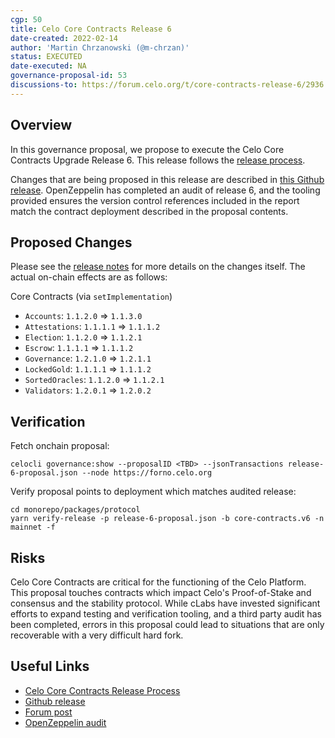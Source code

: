 ```yaml
---
cgp: 50
title: Celo Core Contracts Release 6
date-created: 2022-02-14
author: 'Martin Chrzanowski (@m-chrzan)'
status: EXECUTED
date-executed: NA
governance-proposal-id: 53
discussions-to: https://forum.celo.org/t/core-contracts-release-6/2936
---
```


## Overview

In this governance proposal, we propose to execute the Celo Core Contracts Upgrade Release 6. This release follows the [release process](https://docs.celo.org/community/release-process/smart-contracts).

Changes that are being proposed in this release are described in [this Github release](https://github.com/celo-org/celo-monorepo/releases/tag/core-contracts.v6.post-audit).
OpenZeppelin has completed an audit of release 6, and the tooling provided ensures the version control references included in the report match the contract deployment described in the proposal contents.

## Proposed Changes

Please see the [release notes](https://github.com/celo-org/celo-monorepo/releases/tag/core-contracts.v6.post-audit) for more details on the changes itself. The actual on-chain effects are as follows:

Core Contracts (via `setImplementation`)
- `Accounts`: `1.1.2.0` => `1.1.3.0`
- `Attestations`: `1.1.1.1` => `1.1.1.2`
- `Election`: `1.1.2.0` => `1.1.2.1`
- `Escrow`: `1.1.1.1` => `1.1.1.2`
- `Governance`: `1.2.1.0` => `1.2.1.1`
- `LockedGold`: `1.1.1.1` => `1.1.1.2`
- `SortedOracles`: `1.1.2.0` => `1.1.2.1`
- `Validators`: `1.2.0.1` => `1.2.0.2`

## Verification

Fetch onchain proposal:
```
celocli governance:show --proposalID <TBD> --jsonTransactions release-6-proposal.json --node https://forno.celo.org
```

Verify proposal points to deployment which matches audited release:
```
cd monorepo/packages/protocol
yarn verify-release -p release-6-proposal.json -b core-contracts.v6 -n mainnet -f
```

## Risks

Celo Core Contracts are critical for the functioning of the Celo Platform. This proposal touches contracts which impact Celo's Proof-of-Stake and consensus and the stability protocol.
While cLabs have invested significant efforts to expand testing and verification tooling, and a third party audit has been completed, errors in this proposal could lead to situations that are only recoverable with a very difficult hard fork.

## Useful Links

* [Celo Core Contracts Release Process](https://docs.celo.org/community/release-process/smart-contracts)
* [Github release](https://github.com/celo-org/celo-monorepo/releases/tag/core-contracts.v6.post-audit)
* [Forum post](https://forum.celo.org/t/core-contracts-release-6/2936)
* [OpenZeppelin audit](https://blog.openzeppelin.com/celo-contracts-audit-release-6/)
